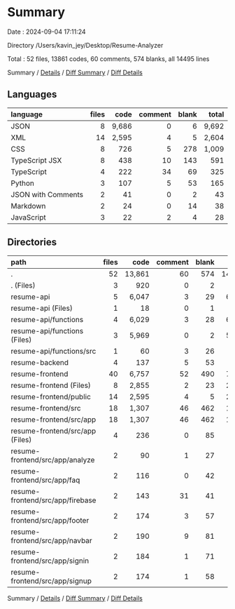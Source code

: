 # Summary

Date : 2024-09-04 17:11:24

Directory /Users/kavin_jey/Desktop/Resume-Analyzer

Total : 52 files,  13861 codes, 60 comments, 574 blanks, all 14495 lines

Summary / [Details](details.md) / [Diff Summary](diff.md) / [Diff Details](diff-details.md)

## Languages
| language | files | code | comment | blank | total |
| :--- | ---: | ---: | ---: | ---: | ---: |
| JSON | 8 | 9,686 | 0 | 6 | 9,692 |
| XML | 14 | 2,595 | 4 | 5 | 2,604 |
| CSS | 8 | 726 | 5 | 278 | 1,009 |
| TypeScript JSX | 8 | 438 | 10 | 143 | 591 |
| TypeScript | 4 | 222 | 34 | 69 | 325 |
| Python | 3 | 107 | 5 | 53 | 165 |
| JSON with Comments | 2 | 41 | 0 | 2 | 43 |
| Markdown | 2 | 24 | 0 | 14 | 38 |
| JavaScript | 3 | 22 | 2 | 4 | 28 |

## Directories
| path | files | code | comment | blank | total |
| :--- | ---: | ---: | ---: | ---: | ---: |
| . | 52 | 13,861 | 60 | 574 | 14,495 |
| . (Files) | 3 | 920 | 0 | 2 | 922 |
| resume-api | 5 | 6,047 | 3 | 29 | 6,079 |
| resume-api (Files) | 1 | 18 | 0 | 1 | 19 |
| resume-api/functions | 4 | 6,029 | 3 | 28 | 6,060 |
| resume-api/functions (Files) | 3 | 5,969 | 0 | 2 | 5,971 |
| resume-api/functions/src | 1 | 60 | 3 | 26 | 89 |
| resume-backend | 4 | 137 | 5 | 53 | 195 |
| resume-frontend | 40 | 6,757 | 52 | 490 | 7,299 |
| resume-frontend (Files) | 8 | 2,855 | 2 | 23 | 2,880 |
| resume-frontend/public | 14 | 2,595 | 4 | 5 | 2,604 |
| resume-frontend/src | 18 | 1,307 | 46 | 462 | 1,815 |
| resume-frontend/src/app | 18 | 1,307 | 46 | 462 | 1,815 |
| resume-frontend/src/app (Files) | 4 | 236 | 0 | 85 | 321 |
| resume-frontend/src/app/analyze | 2 | 90 | 1 | 27 | 118 |
| resume-frontend/src/app/faq | 2 | 116 | 0 | 42 | 158 |
| resume-frontend/src/app/firebase | 2 | 143 | 31 | 41 | 215 |
| resume-frontend/src/app/footer | 2 | 174 | 3 | 57 | 234 |
| resume-frontend/src/app/navbar | 2 | 190 | 9 | 81 | 280 |
| resume-frontend/src/app/signin | 2 | 184 | 1 | 71 | 256 |
| resume-frontend/src/app/signup | 2 | 174 | 1 | 58 | 233 |

Summary / [Details](details.md) / [Diff Summary](diff.md) / [Diff Details](diff-details.md)